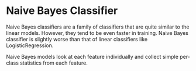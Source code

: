 # Naive Bayes Classifier

Naive Bayes classifiers are a family of classifiers that are quite similar to the linear models. However, they tend to be even faster in training. Naive Bayes classifier is slightly worse than that of linear classifiers like LogisticRegression.

Naive Bayes models look at each feature individually and collect simple per-class statistics from each feature. 